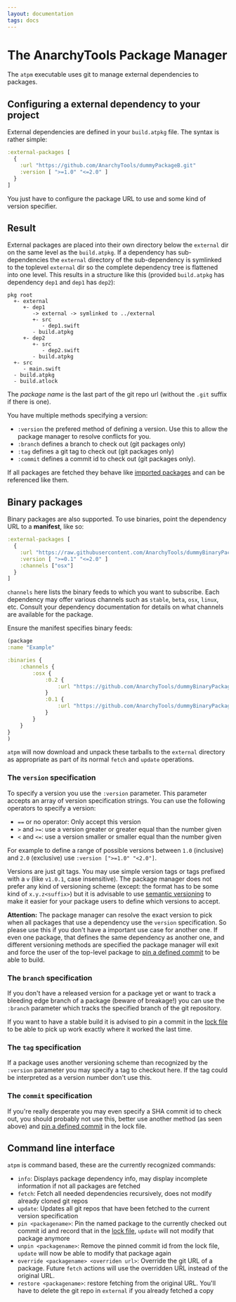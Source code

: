 ```yaml
---
layout: documentation
tags: docs
---
```


# The AnarchyTools Package Manager

The `atpm` executable uses git to manage external dependencies to packages.

## Configuring a external dependency to your project

External dependencies are defined in your `build.atpkg` file. The syntax is rather simple:

```clojure
:external-packages [
  {
    :url "https://github.com/AnarchyTools/dummyPackageB.git"
    :version [ ">=1.0" "<=2.0" ]
  }
]
```

You just have to configure the package URL to use and some kind of version specifier.

## Result

External packages are placed into their own directory below the `external` dir on the same level as the `build.atpkg`. If a dependency has sub-dependencies the `external` directory of the sub-dependency is symlinked to the toplevel `external` dir so the complete dependency tree is flattened into one level. This results in a structure like this (provided `build.atpkg` has dependency `dep1` and `dep1` has `dep2`):

```
pkg root
  +- external
     +- dep1
        -> external -> symlinked to ../external
        +- src
           - dep1.swift
        - build.atpkg
     +- dep2
        +- src
           - dep2.swift
        - build.atpkg
  +- src
     - main.swift
  - build.atpkg
  - build.atlock
```

The *package name* is the last part of the git repo url (without the `.git` suffix if there is one).

You have multiple methods specifying a version:

- `:version` the prefered method of defining a version. Use this to allow the package manager to resolve conflicts for you.
- `:branch` defines a branch to check out (git packages only)
- `:tag` defines a git tag to check out (git packages only)
- `:commit` defines a commit id to check out (git packages only).

If all packages are fetched they behave like [imported packages](import.md) and can be referenced like them.

## Binary packages

Binary packages are also supported.  To use binaries, point the dependency URL to a **manifest**, like so:

```clojure
:external-packages [
  {
    :url "https://raw.githubusercontent.com/AnarchyTools/dummyBinaryPackage/master/manifest.atpkg"
    :version [ ">=0.1" "<=2.0" ]
    :channels ["osx"]
  }
]
```

`channels` here lists the binary feeds to which you want to subscribe.  Each dependency may offer various channels such as `stable`, `beta`, `osx`, `linux`, etc.  Consult your dependency documentation for details on what channels are available for the package.

Ensure the manifest specifies binary feeds:

```clojure
(package
:name "Example"

:binaries {
    :channels {
        :osx {
            :0.2 {
                :url "https://github.com/AnarchyTools/dummyBinaryPackage/releases/download/0.2/osx.tar.xz"
            }
            :0.1 {
                :url "https://github.com/AnarchyTools/dummyBinaryPackage/releases/download/0.1/osx.tar.xz"
            }
        }
    }
}
)
```

`atpm` will now download and unpack these tarballs to the `external` directory as appropriate as part of its normal `fetch` and `update` operations.

###  The `version` specification

To specify a version you use the `:version` parameter. This parameter accepts an array of version specification strings. You can use the following operators to specify a version:

- `==` or no operator: Only accept this version
- `>` and `>=`: use a version greater or greater equal than the number given
- `<` and `<=`: use a version smaller or smaller equal than the number given

For example to define a range of possible versions between `1.0` (inclusive) and `2.0` (exclusive) use `:version [">=1.0" "<2.0"]`.

Versions are just git tags. You may use simple version tags or tags prefixed with a `v` (like `v1.0.1`, case insensitive). The package manager does not prefer any kind of versioning scheme (except: the format has to be some kind of `x.y.z<suffix>`) but it is advisable to use [semantic versioning](http://semver.org/) to make it easier for your package users to define which versions to accept.

**Attention:** The package manager can resolve the exact version to pick when all packages that use a dependency use the `version` specification. So please use this if you don't have a important use case for another one. If even one package, that defines the same dependency as another one, and different versioning methods are specified the package manager will exit and force the user of the top-level package to [pin a defined commit](atlock.md) to be able to build.

### The `branch` specification

If you don't have a released version for a package yet or want to track a bleeding edge branch of a package (beware of breakage!) you can use the `:branch` parameter which tracks the specified branch of the git repository.

If you want to have a stable build it is advised to pin a commit in the [lock file](atlock.md) to be able to pick up work exactly where it worked the last time. 

### The `tag` specification

If a package uses another versioning scheme than recognized by the `:version` parameter you may specify a tag to checkout here. If the tag could be interpreted as a version number don't use this.

### The `commit` specification

If you're really desperate you may even specify a SHA commit id to check out, you should probably not use this, better use another method (as seen above) and [pin a defined commit](atlock.md) in the lock file.


## Command line interface

`atpm` is command based, these are the currently recognized commands:

- `info`: Displays package dependency info, may display incomplete information if not all packages are fetched
- `fetch`: Fetch all needed dependencies recursively, does not modify already cloned git repos
- `update`: Updates all git repos that have been fetched to the current version specification
- `pin <packagename>`: Pin the named package to the currently checked out commit id and record that in the [lock file](atlock.md), `update` will not modify that package anymore
- `unpin <packagename>`: Remove the pinned commit id from the lock file, `update` will now be able to modify that package again
- `override <packagename> <overriden url>`: Override the git URL of a package. Future `fetch` actions will use the overridden URL instead of the original URL.
- `restore <packagename>`: restore fetching from the original URL. You'll have to delete the git repo in `external` if you already fetched a copy